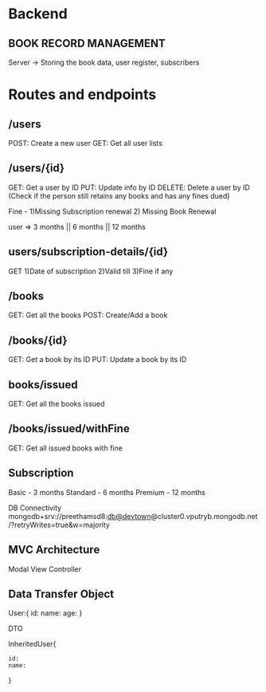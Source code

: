 # Backend
## BOOK RECORD MANAGEMENT
Server -> Storing the book data, user register, subscribers

# Routes and endpoints
## /users
POST: Create a new user
GET: Get all user lists

## /users/{id}
GET: Get a user by ID
PUT: Update info by ID
DELETE: Delete a user by ID (Check if the person still retains any books and has any fines dued)

Fine - 1)Missing Subscription renewal
2) Missing Book Renewal

 user => 3 months || 6 months || 12 months

## users/subscription-details/{id}
 GET
 1)Date of subscription
 2)Valid till 
 3)Fine if any

 ## /books
 GET: Get all the books
 POST: Create/Add a book

 ## /books/{id}
 GET: Get a book by its ID
 PUT: Update a book by its ID

 ## books/issued
 GET: Get all the books issued

 ## /books/issued/withFine
 GET: Get all issued books with fine

 ## Subscription
 Basic - 3 months
 Standard - 6 months
 Premium - 12 months

 DB Connectivity
 mongodb+srv://preethamsd8:<db@devtown>@cluster0.vputryb.mongodb.net/?retryWrites=true&w=majority

 ## MVC Architecture
 Modal View Controller

 ## Data Transfer Object
 User:{
id:
name:
age:
 }

 DTO

 InheritedUser{

    id:
    name:
 }